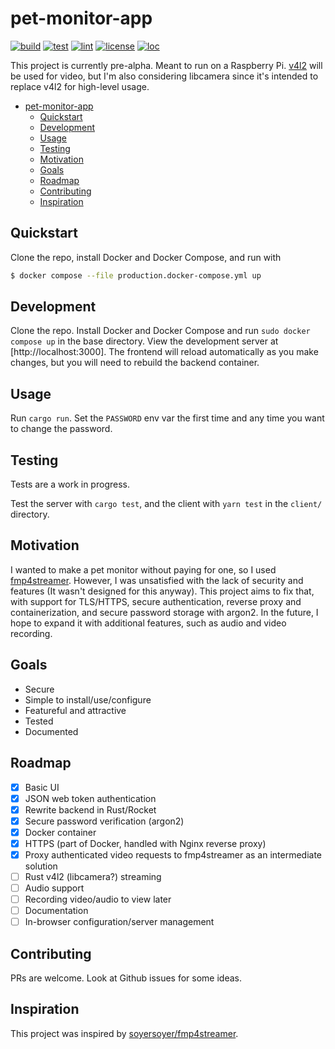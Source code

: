 # pet-monitor-app

[![build](https://github.com/Stonks3141/pet-monitor-app/actions/workflows/ci.yml/badge.svg)](https://github.com/Stonks3141/pet-monitor-app/actions/workflows/ci.yml)
[![test](https://github.com/Stonks3141/pet-monitor-app/actions/workflows/test.yml/badge.svg)](https://github.com/Stonks3141/pet-monitor-app/actions/workflows/test.yml)
[![lint](https://github.com/Stonks3141/pet-monitor-app/actions/workflows/lint.yml/badge.svg?style=flat-square)](https://github.com/Stonks3141/pet-monitor-app/actions/workflows/lint.yml)
[![license](https://img.shields.io/static/v1?label=License&message=MIT&color=blue)](https://www.gnu.org/licenses/gpl-3.0.en.html)
[![loc](https://img.shields.io/tokei/lines/github/Stonks3141/pet-monitor-app)](https://github.com/XAMPPRocky/tokei)

This project is currently pre-alpha.
Meant to run on a Raspberry Pi.
[v4l2](https://www.kernel.org/doc/html/v4.9/media/uapi/v4l/v4l2.html) will be
used for video, but I'm also considering libcamera since it's intended to
replace v4l2 for high-level usage.

* [pet-monitor-app](#pet-monitor-app)
  * [Quickstart](#quickstart)
  * [Development](#development)
  * [Usage](#usage)
  * [Testing](#testing)
  * [Motivation](#motivation)
  * [Goals](#goals)
  * [Roadmap](#roadmap)
  * [Contributing](#contributing)
  * [Inspiration](#inspiration)

## Quickstart

Clone the repo, install Docker and Docker Compose, and run with

```bash
$ docker compose --file production.docker-compose.yml up
```

## Development

Clone the repo. Install Docker and Docker Compose and run `sudo docker compose up`
in the base directory. View the development server at [http://localhost:3000].
The frontend will reload automatically as you make changes, but you will need
to rebuild the backend container.

## Usage

Run `cargo run`. Set the `PASSWORD` env var the first time and any time you
want to change the password.

## Testing

Tests are a work in progress.

Test the server with `cargo test`, and the client with `yarn test` in the
`client/` directory.

## Motivation

I wanted to make a pet monitor without paying for one, so I used
[fmp4streamer](https://github.com/soyersoyer/fmp4streamer). However, I was
unsatisfied with the lack of security and features (It wasn't designed for this
anyway). This project aims to fix that, with support for TLS/HTTPS, secure
authentication, reverse proxy and containerization, and secure password storage
with argon2. In the future, I hope to expand it with additional features, such
as audio and video recording.

## Goals

* Secure
* Simple to install/use/configure
* Featureful and attractive
* Tested
* Documented

## Roadmap

* [x] Basic UI
* [x] JSON web token authentication
* [x] Rewrite backend in Rust/Rocket
* [x] Secure password verification (argon2)
* [x] Docker container
* [x] HTTPS (part of Docker, handled with Nginx reverse proxy)
* [x] Proxy authenticated video requests to fmp4streamer as an intermediate solution
* [ ] Rust v4l2 (libcamera?) streaming
* [ ] Audio support
* [ ] Recording video/audio to view later
* [ ] Documentation
* [ ] In-browser configuration/server management

## Contributing

PRs are welcome. Look at Github issues for some ideas.

## Inspiration

This project was inspired by [soyersoyer/fmp4streamer](https://github.com/soyersoyer/fmp4streamer).
